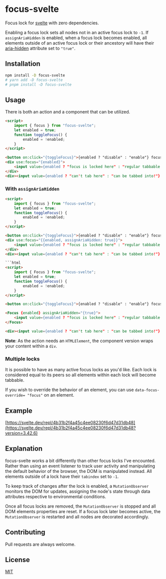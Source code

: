 # focus-svelte

Focus lock for [svelte](https://svelte.dev/) with zero dependencies.

Enabling a focus lock sets all nodes not in an active focus lock to `-1`.
If `assignAriaHidden` is enabled, when a focus lock becomes enabled, all
elements outside of an active focus lock or their ancestory will have their
[aria-hidden](https://developer.mozilla.org/en-US/docs/Web/Accessibility/ARIA/ARIA_Techniques/Using_the_aria-hidden_attribute)
attribute set to `"true"`.

## Installation

```bash
npm install -D focus-svelte
# yarn add -D focus-svelte
# pnpm install -D focus-svelte
```

## Usage

There is both an action and a component that can be utilized.

```html
<script>
	import { focus } from "focus-svelte";
	let enabled = true;
	function toggleFocus() {
		enabled = !enabled;
	}
</script>

<button on:click="{toggleFocus}">{enabled ? "disable" : "enable"} focus</button>
<div use:focus="{enabled}">
	<input value={enabled ? "focus is locked here" : "regular tabbable input"} />
</div>
<div><input value={enabled ? "can't tab here" : "can be tabbed into!"} /></div>
```

### With `assignAriaHidden`

````html
<script>
	import { focus } from "focus-svelte";
	let enabled = true;
	function toggleFocus() {
		enabled = !enabled;
	}
</script>

<button on:click="{toggleFocus}">{enabled ? "disable" : "enable"} focus</button>
<div use:focus="{{enabled, assignAriaHidden: true}}">
	<input value={enabled ? "focus is locked here" : "regular tabbable input"} />
</div>
<div><input value={enabled ? "can't tab here" : "can be tabbed into!"} /></div>

```html
<script>
	import { Focus } from "focus-svelte";
	let enabled = true;
	function toggleFocus() {
		enabled = !enabled;
	}
</script>

<button on:click="{toggleFocus}">{enabled ? "disable" : "enable"} focus</button>

<Focus {enabled} assignAriaHidden="{true}">
	<input value={enabled ? "focus is locked here" : "regular tabbable input"} />
</Focus>

<div><input value={enabled ? "can't tab here" : "can be tabbed into!"} /></div>
````

**Note**: As the action needs an `HTMLElement`, the component version wraps your content within a `div`.

### Multiple locks

It is possible to have as many active focus locks as you'd like. Each lock is considered equal to its peers
so all elements within each lock will become tabbable.

If you wish to override the behavior of an element, you can use `data-focus-override= "focus"` on an element.

## Example

[https://svelte.dev/repl/4b31b2f4a45c4ee08230f6d47d31db48](https://svelte.dev/repl/4b31b2f4a45c4ee08230f6d47d31db48?version=3.42.6)

## Explanation

focus-svelte works a bit differently than other focus locks I've encounted.
Rather than using an event listener to track user activity and manipulating the
default behavior of the browser, the DOM is manipulated instead. All elements outside of a lock have their `tabindex` set to `-1`.

To keep track of changes after the lock is enabled, a `MutationObserver` monitors the DOM for updates, assigning the node's state
through data attributes respective to environmental conditions.

Once all focus locks are removed, the `MutationObserver` is stopped and all DOM elements properties are reset.
If a focus lock later becomes active, the `MutationObserver` is restarted and all nodes are decorated accordingly.

## Contributing

Pull requests are always welcome.

## License

[MIT](https://choosealicense.com/licenses/mit/)
